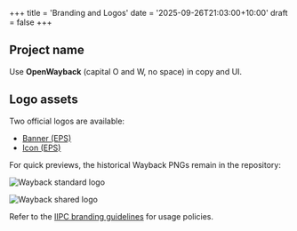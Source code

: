 +++
title = 'Branding and Logos'
date = '2025-09-26T21:03:00+10:00'
draft = false
+++

## Project name

Use **OpenWayback** (capital O and W, no space) in copy and UI.

## Logo assets

Two official logos are available:

- [Banner (EPS)](https://raw.githubusercontent.com/iipc/openwayback/master/src/site/resources/images/openwayback-banner.eps)
- [Icon (EPS)](https://raw.githubusercontent.com/iipc/openwayback/master/src/site/resources/images/openwayback-logo-only.eps)

For quick previews, the historical Wayback PNGs remain in the repository:

![Wayback standard logo](https://raw.githubusercontent.com/iipc/openwayback/master/src/site/resources/images/WM-Standard.png)

![Wayback shared logo](https://raw.githubusercontent.com/iipc/openwayback/master/src/site/resources/images/WM-Shared.png)

Refer to the [IIPC branding guidelines](https://netpreserve.org/) for usage policies.

